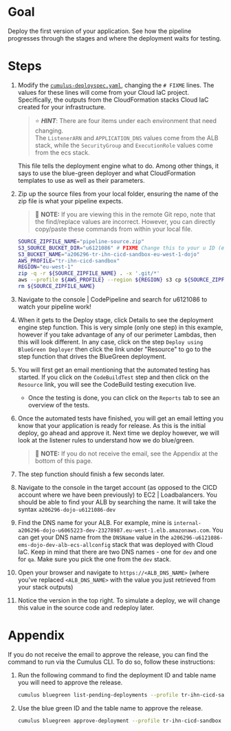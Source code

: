# Goal
Deploy the first version of your application.  See how the pipeline progresses through the stages and where the deployment waits for testing.

# Steps
1. Modify the [`cumulus-deployspec.yaml`](../cicd/cumulus-deployspec.yaml), changing the `# FIXME` lines.  The values for these lines will come from your Cloud IaC project.  Specifically, the outputs from the CloudFormation stacks Cloud IaC created for your infrastructure.  
    > :star: ***HINT***: There are four items under each environment that need changing.  
    > The `ListenerARN` and `APPLICATION_DNS` values come from the ALB stack, while the `SecurityGroup` and `ExecutionRole` values come from the ecs stack.

    This file tells the deployment engine what to do.  Among other things, it says to use the blue-green deployer and what CloudFormation templates to use as well as their parameters.
1. Zip up the source files from your local folder, ensuring the name of the zip file is what your pipeline expects.  
    > :pushpin: **NOTE:** If you are viewing this in the remote Git repo, note that the find/replace values are incorrect.  However, you can directly copy/paste these commands from within your local file.  
    ```sh
    SOURCE_ZIPFILE_NAME="pipeline-source.zip"
    S3_SOURCE_BUCKET_DIR="u6121086" # FIXME Change this to your u ID (e.x. u0123456)
    S3_BUCKET_NAME="a206296-tr-ihn-cicd-sandbox-eu-west-1-dojo"
    AWS_PROFILE="tr-ihn-cicd-sandbox"
    REGION="eu-west-1"
    zip -q -r ${SOURCE_ZIPFILE_NAME} . -x '.git/*'
    aws --profile ${AWS_PROFILE} --region ${REGION} s3 cp ${SOURCE_ZIPFILE_NAME} s3://${S3_BUCKET_NAME}/${S3_SOURCE_BUCKET_DIR}/
    rm ${SOURCE_ZIPFILE_NAME}
    ```

1. Navigate to the console | CodePipeline and search for u6121086 to watch your pipeline work!
1. When it gets to the Deploy stage, click Details to see the deployment engine step function.  This is very simple (only one step) in this example, however if you take advantage of any of our perimeter Lambdas, then this will look different.  In any case, click on the step `Deploy using BlueGreen Deployer` then click the link under "Resource" to go to the step function that drives the BlueGreen deployment.
1. You will first get an email mentioning that the automated testing has started. If you click on the `CodeBuildTest` step and then click on the `Resource` link, you will see the CodeBuild testing execution live.
    - Once the testing is done, you can click on the `Reports` tab to see an overview of the tests.
1. Once the automated tests have finished, you will get an email letting you know that your application is ready for release.  As this is the initial deploy, go ahead and approve it.  Next time we deploy however, we will look at the listener rules to understand how we do blue/green.  
    > :pushpin: **NOTE:** If you do not receive the email, see the Appendix at the bottom of this page.

1. The step function should finish a few seconds later.
1. Navigate to the console in the target account (as opposed to the CICD account where we have been previously) to EC2 | Loadbalancers.  You should be able to find your ALB by searching the name.  It will take the syntax `a206296-dojo-u6121086-dev`
1. Find the DNS name for your ALB.  For example, mine is `internal-a206296-dojo-u6065223-dev-23278987.eu-west-1.elb.amazonaws.com`.
    You can get your DNS name from the `DNSName` value in the `a206296-u6121086-ems-dojo-dev-alb-ecs-allconfig` stack that was deployed with Cloud IaC.
    Keep in mind that there are two DNS names - one for `dev` and one for `qa`. Make sure you pick the one from the `dev` stack.
1. Open your browser and navigate to `https://<ALB_DNS_NAME>` (where you've replaced `<ALB_DNS_NAME>` with the value you just retrieved from your stack outputs)
1. Notice the version in the top right.  To simulate a deploy, we will change this value in the source code and redeploy later.

# Appendix
If you do not receive the email to approve the release, you can find the command to run via the Cumulus CLI.  To do so, follow these instructions:

1. Run the following command to find the deployment ID and table name you will need to approve the release.
    ```sh
    cumulus bluegreen list-pending-deployments --profile tr-ihn-cicd-sandbox  --region eu-west-1

    ```

1. Use the blue green ID and the table name to approve the release.
    ```sh
    cumulus bluegreen approve-deployment --profile tr-ihn-cicd-sandbox  --region eu-west-1 --table a206296-u6121086-bluegreen-deployer-table-nonprod-v1-eu-west-1 --id fc15314b-d2ac-452e-bbdf-322b65a6672e --go
    ```
